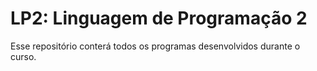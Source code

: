 # LP2: Linguagem de Programação 2
Esse repositório conterá todos os programas desenvolvidos durante o curso.
